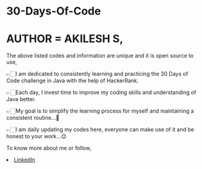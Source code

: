 # 30-Days-Of-Code

# AUTHOR = AKILESH S,

The above listed codes and information are unique and it is open source to use,

👉🏻I am dedicated to consistently learning and practicing the 30 Days of Code challenge in Java with the help of HackerRank.

👉🏻Each day, I invest time to improve my coding skills and understanding of Java better.

👉🏻My goal is to simplify the learning process for myself and maintaining a consistent routine...💯

👉🏻I am daily updating my codes here, everyone can make use of it and be honest to your work...😉

To know more about me or follow,

<li><a href="http://www.linkedin.com/in/Akilesh--S">LinkedIn</a>  
